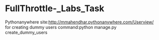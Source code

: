 # FullThrottle-_Labs_Task
Pythonanywhere site:http://mmahendhar.pythonanywhere.com/Userview/
for creating dummy users command:python manage.py create_dummy_users
